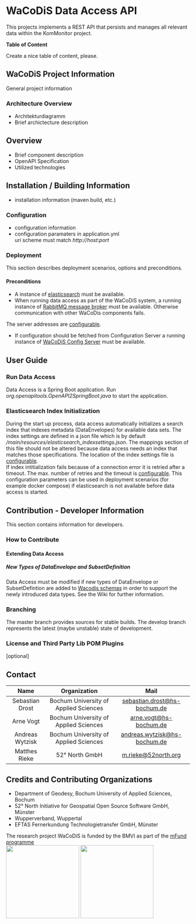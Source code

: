 <!-- # OpenAPI generated server

Spring Boot Server 


## Overview  
This server was generated by the [OpenAPI Generator](https://openapi-generator.tech) project.
By using the [OpenAPI-Spec](https://openapis.org), you can easily generate a server stub.
This is an example of building a OpenAPI-enabled server in Java using the SpringBoot framework.

The underlying library integrating OpenAPI to SpringBoot is [springfox](https://github.com/springfox/springfox)

Start your server as a simple java application

You can view the api documentation in swagger-ui by pointing to  
http://localhost:8080/

Change default port value in application.properties -->

# WaCoDiS Data Access API

This projects implements a REST API that persists and manages all relevant data within the KomMonitor project.

**Table of Content**
<!-- TOC depthFrom:1 depthTo:6 withLinks:1 updateOnSave:0 orderedList:0 -->
Create a nice table of content, please.

<!-- /TOC -->

## WaCoDiS Project Information
General project information

### Architecture Overview
* Architekturdiagramm
* Brief archictecture description

## Overview  
* Brief component description
* OpenAPI Specification
* Utilized technologies

## Installation / Building Information
* installation information (maven build, etc.)

### Configuration
* configuration information
* configuration paramaters in application.yml  
uri scheme must match *http://host:port*

### Deployment
This section describes deployment scenarios, options and preconditions.
#### Preconditions
* A instance of [elasticsearch](https://www.elastic.co/downloads/elasticsearch) must be available.  
* When running data access as part of the WaCoDiS system, a running instance of [RabbitMQ message broker](https://www.rabbitmq.com/) must be available. Otherwise communication with other WaCoDis components fails.  
  
The server addresses are [configurable](#configuration).  
  
 * If configuration should be fetched from Configuration Server a running instance of [WaCoDiS Config Server](https://github.com/WaCoDiS/config-server) must be available.
## User Guide
### Run Data Access
Data Access is a Spring Boot application. Run *org.openapitools.OpenAPI2SpringBoot.java* to start the application.
### Elasticsearch Index Initialization
During the start up process, data access automatically initializes a search index that indexes metadata (DataEnvelopes) for available data sets. The index settings are defined in a json file which is by default */main/resources/elasticsearch_indexsettings.json*. The mappings section of this file should not be altered because data access needs an index that matches those specifications. The location of the index settings file is [configurable](#configuration).  
If index intitialization fails because of a connection error it is retried after a timeout. The max. number of retries and the timeout is [configurable](#configuration). This configuration parameters can be used in deployment scenarios (for example docker compose) if elasticsearch is not available before data access is started.

## Contribution - Developer Information
This section contains information for developers.

### How to Contribute
#### Extending Data Access
##### New Types of DataEnvelope and SubsetDefinition
Data Access must be modified if new types of DataEnvelope or SubsetDefintion are added to [Wacodis schemas](https://github.com/WaCoDiS/apis-and-workflows/blob/master/openapi/src/main/definitions/wacodis-schemas.yml) in order to support the newly introduced data types. See the Wiki for further information.

### Branching
The master branch provides sources for stable builds. The develop branch represents the latest (maybe unstable) state of development.

### License and Third Party Lib POM Plugins
[optional]

## Contact
|    Name   |   Organization    |    Mail    |
| :-------------: |:-------------:| :-----:|
| Sebastian Drost | Bochum University of Applied Sciences | sebastian.drost@hs-bochum.de |
| Arne Vogt | Bochum University of Applied Sciences | arne.vogt@hs-bochum.de |
| Andreas Wytzisk  | Bochum University of Applied Sciences | andreas.wytzisk@hs-bochum.de |
| Matthes Rieke | 52° North GmbH | m.rieke@52north.org |

## Credits and Contributing Organizations
- Department of Geodesy, Bochum University of Applied Sciences, Bochum
- 52° North Initiative for Geospatial Open Source Software GmbH, Münster
- Wupperverband, Wuppertal
- EFTAS Fernerkundung Technologietransfer GmbH, Münster

The research project WaCoDiS is funded by the BMVI as part of the [mFund programme](https://www.bmvi.de/DE/Themen/Digitales/mFund/Ueberblick/ueberblick.html)  
<img src="https://wacodis.fbg-hsbo.de/wp-content/uploads/2018/04/mfund-logo.jpg" width="200">
<img src="https://wacodis.fbg-hsbo.de/wp-content/uploads/2018/09/German-Federal-Ministry-of-Transport-and-Digital-Infrastructure.jpg" width="200">
